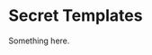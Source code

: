 [title]: # (Secret Templates)
[tags]: # (XXX)
[priority]: # (5262)
# Secret Templates
Something here.
